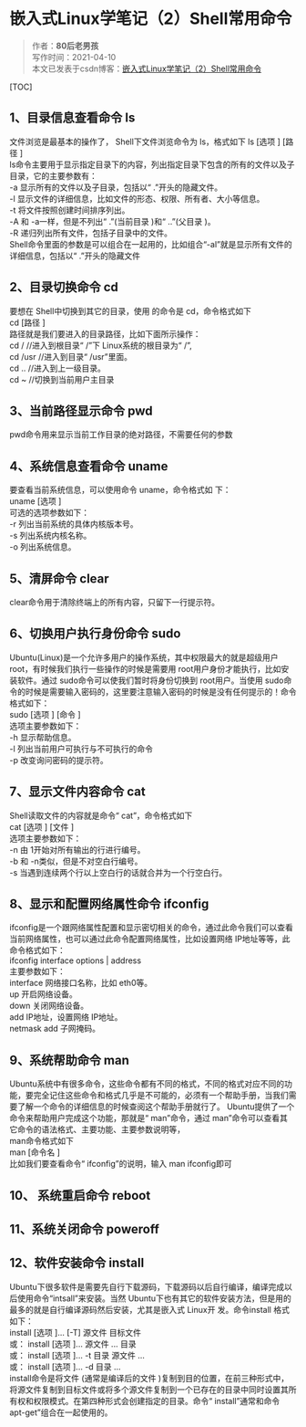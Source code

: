 # 嵌入式Linux学笔记（2）Shell常用命令

>作者：**80后老男孩**  
>写作时间：2021-04-10  
>本文已发表于csdn博客：[嵌入式Linux学笔记（2）Shell常用命令](https://blog.csdn.net/weixin_41034400/article/details/115567802)   

[TOC]



## 1、目录信息查看命令 ls

文件浏览是最基本的操作了， Shell下文件浏览命令为 ls，格式如下
ls [选项 ] [路径 ]  
ls命令主要用于显示指定目录下的内容，列出指定目录下包含的所有的文件以及子目录，它的主要参数有：  
-a 显示所有的文件以及子目录，包括以“ .”开头的隐藏文件。  
-l 显示文件的详细信息，比如文件的形态、权限、所有者、大小等信息。  
-t 将文件按照创建时间排序列出。  
-A 和 -a一样，但是不列出“ .”(当前目录 )和“ ..”(父目录 )。  
-R 递归列出所有文件，包括子目录中的文件。  
Shell命令里面的参数是可以组合在一起用的，比如组合“-al”就是显示所有文件的详细信息，包括以“ .”开头的隐藏文件

## 2、目录切换命令 cd
要想在 Shell中切换到其它的目录，使用 的命令是 cd，命令格式如下  
cd [路径 ]  
路径就是我们要进入的目录路径，比如下面所示操作：  
cd /	 //进入到根目录“ /”下 Linux系统的根目录为“ /”,  
cd /usr	  //进入到目录“ /usr”里面。  
cd .. 	    //进入到上一级目录。  
cd ~	 //切换到当前用户主目录  

## 3、当前路径显示命令 pwd
pwd命令用来显示当前工作目录的绝对路径，不需要任何的参数

## 4、系统信息查看命令 uname
要查看当前系统信息，可以使用命令 uname，命令格式如 下：  
uname [选项 ]  
可选的选项参数如下：  
-r 列出当前系统的具体内核版本号。  
-s 列出系统内核名称。  
-o 列出系统信息。  

## 5、清屏命令 clear
clear命令用于清除终端上的所有内容，只留下一行提示符。
## 6、切换用户执行身份命令 sudo
Ubuntu(Linux)是一个允许多用户的操作系统，其中权限最大的就是超级用户 root，有时候我们执行一些操作的时候是需要用 root用户身份才能执行，比如安装软件。通过 sudo命令可以使我们暂时将身份切换到 root用户。当使用 sudo命令的时候是需要输入密码的，这里要注意输入密码的时候是没有任何提示的！命令格式如下：  
sudo [选项 ] [命令 ]  
选项主要参数如下：  
-h 显示帮助信息。  
-l 列出当前用户可执行与不可执行的命令  
-p 改变询问密码的提示符。  

## 7、显示文件内容命令 cat

 Shell读取文件的内容就是命令“ cat”，命令格式如下  
cat [选项 ] [文件 ]  
选项主要参数如下：  
-n 由 1开始对所有输出的行进行编号。  
-b 和 -n类似，但是不对空白行编号。  
-s 当遇到连续两个行以上空白行的话就合并为一个行空白行。  

## 8、显示和配置网络属性命令 ifconfig
ifconfig是一个跟网络属性配置和显示密切相关的命令，通过此命令我们可以查看当前网络属性，也可以通过此命令配置网络属性，比如设置网络 IP地址等等，此命令格式如下：  
ifconfig interface options | address  
主要参数如下：  
interface 网络接口名称，比如 eth0等。  
up 开启网络设备。  
down 关闭网络设备。  
add IP地址，设置网络 IP地址。  
netmask add 子网掩码。  

## 9、系统帮助命令 man
Ubuntu系统中有很多命令，这些命令都有不同的格式，不同的格式对应不同的功能，要完全记住这些命令和格式几乎是不可能的，必须有一个帮助手册，当我们需要了解一个命令的详细信息的时候查阅这个帮助手册就行了。 Ubuntu提供了一个命令来帮助用户完成这个功能，那就是“ man”命令，通过 man”命令可以查看其 它命令的语法格式、主要功能、主要参数说明等，  
man命令格式如下  
man [命令名 ]  
比如我们要查看命令“ ifconfig”的说明，输入 man ifconfig即可  

## 10、 系统重启命令 reboot

## 11、系统关闭命令 poweroff

## 12、软件安装命令 install
 Ubuntu下很多软件是需要先自行下载源码，下载源码以后自行编译，编译完成以后使用命令“intsall”来安装。当然 Ubuntu下也有其它的软件安装方法，但是用的最多的就是自行编译源码然后安装，尤其是嵌入式 Linux开 发。命令install
格式如下：  
install [选项 ]... [-T] 源文件 目标文件  
或： install [选项 ]... 源文件 ... 目录  
或： install [选项 ]... -t 目录 源文件 ...  
或： install [选项 ]... -d 目录 ...  
install命令是将文件 (通常是编译后的文件 )复制到目的位置，在前三种形式中，将源文件复制到目标文件或将多个源文件复制到一个已存在的目录中同时设置其所有权和权限模式。在第四种形式会创建指定的目录。命令“ install”通常和命令 apt-get”组合在一起使用的。
